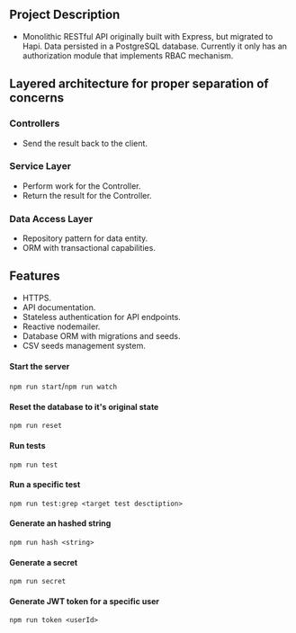 ## Project Description

-   Monolithic RESTful API originally built with Express, but migrated to Hapi. Data persisted in a PostgreSQL database. Currently it only has an authorization module that implements RBAC mechanism.

## Layered architecture for proper separation of concerns

### Controllers

-   Send the result back to the client.

### Service Layer

-   Perform work for the Controller.
-   Return the result for the Controller.

### Data Access Layer

-   Repository pattern for data entity.
-   ORM with transactional capabilities.

## Features

-   HTTPS.
-   API documentation.
-   Stateless authentication for API endpoints.
-   Reactive nodemailer.
-   Database ORM with migrations and seeds.
-   CSV seeds management system.

#### Start the server

`npm run start`/`npm run watch`

#### Reset the database to it's original state

`npm run reset`

#### Run tests

`npm run test`

#### Run a specific test

`npm run test:grep <target test desctiption>`

#### Generate an hashed string

`npm run hash <string>`

#### Generate a secret

`npm run secret`

#### Generate JWT token for a specific user

`npm run token <userId>`
